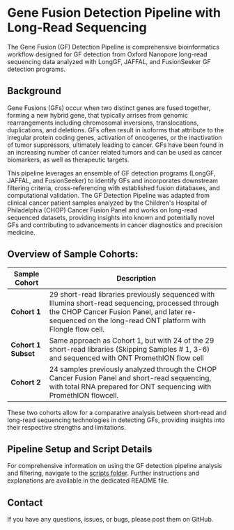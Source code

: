 # Gene Fusion Detection Pipeline with Long-Read Sequencing 
The Gene Fusion (GF) Detection Pipeline is comprehensive bioinformatics workflow designed for GF detection from Oxford Nanopore long-read sequencing data analyzed with LongGF, JAFFAL, and FusionSeeker GF detection programs. 

## Background 
Gene Fusions (GFs) occur when two distinct genes are fused together, forming a new hybrid gene, that typically arrises from genomic rearrangements including chromosomal inversions, translocations, duplications, and deletions. GFs often result in isoforms that attribute to the irregular protein coding genes, activation of oncogenes, or the inactivation of tumor suppressors, ultimately leading to cancer. GFs have been found in an increasing number of cancer related tumors and can be used as cancer biomarkers, as well as therapeutic targets. 

This pipeline leverages an ensemble of GF detection programs (LongGF, JAFFAL, and FusionSeeker) to identify GFs and incorporates downstream filtering criteria, cross-referencing with established fusion databases, and computational validation. The GF Detection Pipeline was adapted from clinical cancer patient samples analyzed by the Children's Hospital of Philadelphia (CHOP) Cancer Fusion Panel and works on long-read sequenced datasets, providing insights into known and potentially novel GFs and contributing to advancements in cancer diagnostics and precision medicine.

## Overview of Sample Cohorts: 

| Sample Cohort | Description |
|--------|------------|
| **Cohort 1** | 29 short-read libraries previously sequenced with Illumina short-read sequencing, processed through the CHOP Cancer Fusion Panel, and later re-sequenced on the long-read ONT platform with Flongle flow cell. |
| **Cohort 1 Subset** | Same approach as Cohort 1, but with 24 of the 29 short-read libraries (Skipping Samples # 1, 3-6) and sequenced with ONT PromethION flow cell  |
| **Cohort 2** | 24 samples previously analyzed through the CHOP Cancer Fusion Panel and short-read sequencing, with total RNA prepared for ONT sequencing with PromethION flowcell. |

These two cohorts allow for a comparative analysis between short-read and long-read sequencing technologies in detecting GFs, providing insights into their respective strengths and limitations.


## Pipeline Setup and Script Details
For comprehensive information on using the GF detection pipeline analysis and filtering, navigate to the [scripts folder](https://github.com/WGLab/Gene-Fusion-Detection-Pipeline-LRS/tree/main/scripts). Further instructions and explanations are available in the dedicated README file.  

## Contact
If you have any questions, issues, or bugs, please post them on GitHub. 


